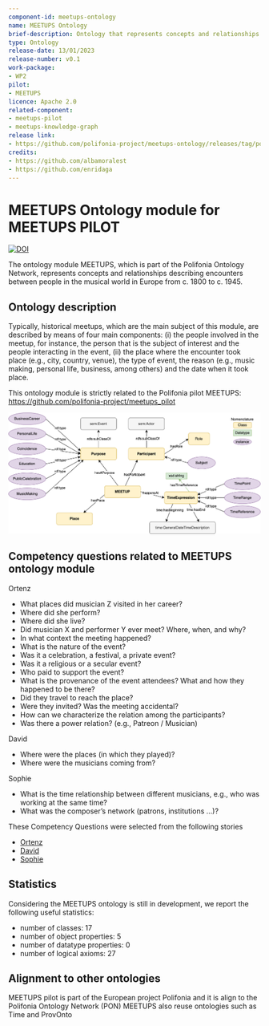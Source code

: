 ```yaml
---
component-id: meetups-ontology
name: MEETUPS Ontology
brief-description: Ontology that represents concepts and relationships describing encounters between people in the musical world in Europe from c. 1800 to c. 1945.
type: Ontology
release-date: 13/01/2023
release-number: v0.1
work-package: 
- WP2
pilot:
- MEETUPS
licence: Apache 2.0
related-component:
- meetups-pilot
- meetups-knowledge-graph
release link:
- https://github.com/polifonia-project/meetups-ontology/releases/tag/polifonia
credits:
- https://github.com/albamoralest
- https://github.com/enridaga
---
```

# MEETUPS Ontology module for MEETUPS PILOT

[![DOI](https://zenodo.org/badge/588540533.svg)](https://zenodo.org/badge/latestdoi/588540533)

The ontology module MEETUPS, which is part of the Polifonia Ontology Network, represents concepts and relationships describing encounters between people in the musical world in Europe from c. 1800 to c. 1945.

## Ontology description

Typically, historical meetups, which are the main subject of this module, are described by means of four main components: (i) the people involved in the meetup, for instance, the person that is the subject of interest and the people interacting in the event, (ii) the place where the encounter took place (e.g., city, country, venue), the type of event, the reason (e.g., music making, personal life, business, among others) and the date when it took place.

This ontology module is strictly related to the Polifonia pilot MEETUPS: https://github.com/polifonia-project/meetups_pilot

![MEETUPS ontology module](meetups-ont-diagram-V0.2.png?raw=true "MEETUPS ontology module")

## Competency questions related to MEETUPS ontology module
Ortenz
- What places did musician Z visited in her career?
- Where did she perform?
- Where did she live?
- Did musician X and performer Y ever meet? Where, when, and why?
- In what context the meeting happened?
- What is the nature of the event?
- Was it a celebration, a festival, a private event?
- Was it a religious or a secular event?
- Who paid to support the event?
- What is the provenance of the event attendees? What and how they happened to be there?
- Did they travel to reach the place?
- Were they invited? Was the meeting accidental?
- How can we characterize the relation among the participants?
- Was there a power relation? (e.g., Patreon / Musician)

David
- Where were the places (in which they played)?
- Where were the musicians coming from?

Sophie
- What is the time relationship between different musicians, e.g., who was working at the same time?
- What was the composer’s network (patrons, institutions …)?


These Competency Questions were selected from the following stories
- [Ortenz](https://github.com/polifonia-project/stories/blob/main/Ortenz:%20Music%20Historian/Ortenz%232_MusicalSocialNetwork.md)
- [David](https://github.com/polifonia-project/stories/blob/main/David:%20Music%20Historian/David%231_MusicHistorian.md)
- [Sophie](https://github.com/polifonia-project/stories/blob/main/Sophia:%20Musicologist/Sophia%231_MusiciansAndTheirEnvironment.md)


## Statistics

Considering the MEETUPS ontology is still in development, we report the following useful statistics:
- number of classes:  17
- number of object properties: 5
- number of datatype properties: 0
- number of logical axioms: 27

## Alignment to other ontologies

MEETUPS pilot is part of the European project Polifonia and it is align to the Polifonia Ontology Network (PON)
MEETUPS also reuse ontologies such as Time and ProvOnto